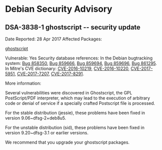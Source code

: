 
Debian Security Advisory
========================


DSA-3838-1 ghostscript -- security update
-----------------------------------------



Date Reported:
28 Apr 2017
Affected Packages:

[ghostscript](https://packages.debian.org/src:ghostscript)

Vulnerable:
Yes
Security database references:
In the Debian bugtracking system: [Bug 858350](https://bugs.debian.org/cgi-bin/bugreport.cgi?bug=858350), [Bug 859666](https://bugs.debian.org/cgi-bin/bugreport.cgi?bug=859666), [Bug 859694](https://bugs.debian.org/cgi-bin/bugreport.cgi?bug=859694), [Bug 859696](https://bugs.debian.org/cgi-bin/bugreport.cgi?bug=859696), [Bug 861295](https://bugs.debian.org/cgi-bin/bugreport.cgi?bug=861295).  
In Mitre's CVE dictionary: [CVE-2016-10219](https://security-tracker.debian.org/tracker/CVE-2016-10219), [CVE-2016-10220](https://security-tracker.debian.org/tracker/CVE-2016-10220), [CVE-2017-5951](https://security-tracker.debian.org/tracker/CVE-2017-5951), [CVE-2017-7207](https://security-tracker.debian.org/tracker/CVE-2017-7207), [CVE-2017-8291](https://security-tracker.debian.org/tracker/CVE-2017-8291).  

More information:

Several vulnerabilities were discovered in Ghostscript, the GPL
PostScript/PDF interpreter, which may lead to the execution of arbitrary
code or denial of service if a specially crafted Postscript file is
processed.


For the stable distribution (jessie), these problems have been fixed in
version 9.06~dfsg-2+deb8u5.


For the unstable distribution (sid), these problems have been fixed in
version 9.20~dfsg-3.1 or earlier versions.


We recommend that you upgrade your ghostscript packages.





